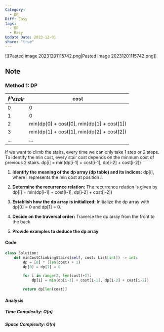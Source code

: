 ```yaml
---
Category:
  - DP
Diff: Easy
tags:
  - DP
  - Easy
Update Date: 2023-12-01
share: "true"
---
```


![[Pasted image 20231201115742.png|Pasted image 20231201115742.png]]
## Note
### Method 1: DP
| $i^{th} stair$ | cost                                      |
| -------------- | ----------------------------------------- |
| 0              | 0                                         |
| 1              | 0                                         |
| 2              | min(dp[0] + cost[0], min(dp[1] + cost[1]) |
| 3              | min(dp[1] + cost[1], min(dp[2] + cost[2]) |
| ...            | ...                                       |
If we want to climb the stairs, every time we can only take 1 step or 2 steps. To identify the min cost, every stair cost depends on the minmum cost of previous 2 stairs. dp[i] = min(dp[i-1] + cost[i-1], dp[i-2] + cost[i-2])

1. **Identify the meaning of the dp array (dp table) and its indices:** dp[i], where i represents the min cost at position $i$.
    
2. **Determine the recurrence relation:** The recurrence relation is given by dp[i] = min(dp[i-1] + cost[i-1], dp[i-2] + cost[i-2])
    
3. **Establish how the dp array is initialized:** Initialize the dp array with dp[0] = 0 and dp[1] = 0.
    
4. **Decide on the traversal order:** Traverse the dp array from the front to the back.
    
5. **Provide examples to deduce the dp array**
#### Code
```python
class Solution:
    def minCostClimbingStairs(self, cost: List[int]) -> int:
        dp = [0] * (len(cost) + 1)
        dp[0] = dp[1] = 0

        for i in range(2, len(cost)+1):
            dp[i] = min(dp[i-1] + cost[i-1], dp[i-2] + cost[i-2])

        return dp[len(cost)]

```
#### Analysis
##### Time Complexity: $O(n)$
##### Space Complexity: $O(n)$
